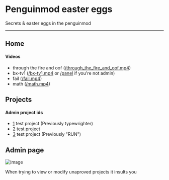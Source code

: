# Penguinmod easter eggs
Secrets & easter eggs in the penguinmod
* * *
## Home
#### Videos
- through the fire and oof ([/through_the_fire_and_oof.mp4](https://penguinmod.site/through_the_fire_and_oof.mp4))
- bx-tv1 ([/bx-tv1.mp4](https://penguinmod.site/bx-tv1.mp4) or [/panel](https://home.penguinmod.site/panel) if you're not admin)
- fail ([/fail.mp4](https://penguinmod.site/fail.mp4))
- math ([/math.mp4](https://penguinmod.site/math.mp4))

## Projects
#### Admin project ids
- [1](https://studio.penguinmod.site/#1) test project (Previously typewrighter)
- [2](https://studio.penguinmod.site/#2) test project
- [3](https://studio.penguinmod.site/#3) test project (Previously "RUN")

## Admin page

![image](https://user-images.githubusercontent.com/75479945/236469525-acedd019-32ea-46c3-a34e-abbfade053ba.png)

When trying to view or modify unaproved projects it insults you
